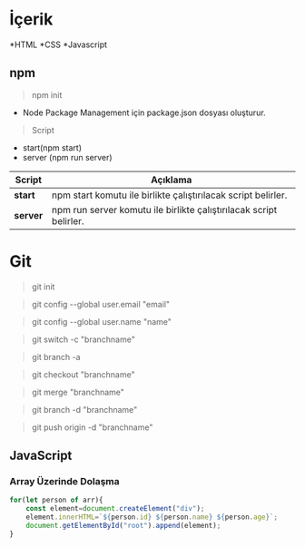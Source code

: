 # İçerik 

*HTML
*CSS
*Javascript

## npm
>npm init
* Node Package Management için package.json dosyası oluşturur.

>Script
* start(npm start)
* server (npm run server)

|Script|Açıklama|
|------|--------|
|**start**|npm start komutu ile birlikte çalıştırılacak script belirler.|
|**server**|npm run server  komutu ile birlikte çalıştırılacak script belirler.|

# Git
> git init

> git config --global user.email "email"

> git config --global user.name "name"

> git switch -c "branchname"

> git branch -a

> git checkout "branchname"

> git merge "branchname"

> git branch -d "branchname"

> git push origin -d "branchname"

## JavaScript

### Array Üzerinde Dolaşma
```js
for(let person of arr){
    const element=document.createElement("div");
    element.innerHTML=`${person.id} ${person.name} ${person.age}`;
    document.getElementById("root").append(element);
}
```
